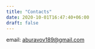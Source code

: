 ```yaml
---
title: "Contacts"
date: 2020-10-01T16:47:40+06:00
draft: false
---
```


email: [aburavov189@gmail.com](mailto:aburavov189@gmail.com)

